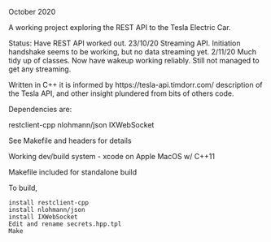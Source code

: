 
October 2020

A working project exploring the REST API to the Tesla Electric Car.

Status:
<bl>
<bi>Have  REST API  worked out.</bi>
<bi>23/10/20        Streaming API. Initiation handshake seems to be working, but no data streaming yet.</bi>
<bi>2/11/20          Much tidy up of classes. Now have wakeup working reliably. Still not managed to get
                            any streaming.</bi>

</bl>
Written in C++ it is informed by https://tesla-api.timdorr.com/ description of the Tesla API, and other insight plundered from bits of others code.

Dependencies are:

restclient-cpp
nlohmann/json
IXWebSocket

See Makefile and headers for details

Working dev/build system - xcode on Apple MacOS w/ C++11

Makefile included for standalone build

To build,

    install restclient-cpp
    install nlohmann/json
    install IXWebSocket
    Edit and rename secrets.hpp.tpl
    Make

